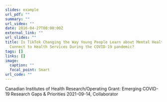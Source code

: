 ```yaml
---
slides: example
url_pdf: ""
summary: ""
url_video: ""
date: 2016-04-27T00:00:00Z
external_link: ""
url_slides: ""
title: Is TikTok Changing the Way Young People Learn about Mental Health and
  Connect to Health Services During the COVID-19 pandemic?
tags: []
links: []
image:
  caption: ""
  focal_point: Smart
url_code: ""
---
```

Canadian Institutes of Health Research/Operating Grant: Emerging COVID-19 Research Gaps & Priorities 2021-09-14, Collaborator
